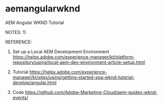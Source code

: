 # aemangularwknd
AEM Angular WKND Tutorial

NOTES:
1) 


REFERENCE:
1) Set up a Local AEM Development Environment
    https://helpx.adobe.com/experience-manager/kt/platform-repository/using/local-aem-dev-environment-article-setup.html

2) Tutorial
    https://helpx.adobe.com/experience-manager/kt/sites/using/getting-started-spa-wknd-tutorial-develop/angular.html

3) Code
    https://github.com/Adobe-Marketing-Cloud/aem-guides-wknd-events/